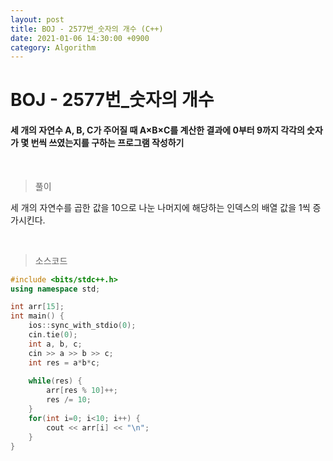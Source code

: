 ```yaml
---
layout: post
title: BOJ - 2577번_숫자의 개수 (C++)
date: 2021-01-06 14:30:00 +0900
category: Algorithm
---
```


# BOJ - 2577번_숫자의 개수

#### 세 개의 자연수 A, B, C가 주어질 때 A×B×C를 계산한 결과에 0부터 9까지 각각의 숫자가 몇 번씩 쓰였는지를 구하는 프로그램 작성하기

<br/>

> 풀이

세 개의 자연수를 곱한 값을 10으로 나눈 나머지에 해당하는 인덱스의 배열 값을 1씩 증가시킨다.

<br/>

> 소스코드

```c++
#include <bits/stdc++.h>
using namespace std;

int arr[15];
int main() {
	ios::sync_with_stdio(0);
	cin.tie(0);
	int a, b, c;
	cin >> a >> b >> c;
	int res = a*b*c;
	
	while(res) {
		arr[res % 10]++;
		res /= 10;
	}
	for(int i=0; i<10; i++) {
		cout << arr[i] << "\n";
	}
}
```

